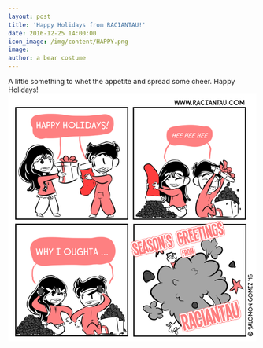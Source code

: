 ```yaml
---
layout: post
title: 'Happy Holidays from RACIANTAU!'
date: 2016-12-25 14:00:00
icon_image: /img/content/HAPPY.png
image:
author: a bear costume
---
```



A little something to whet the appetite and spread some cheer. Happy Holidays!![](/img/content/versions/MERRYCHRISTMAS4x4---x----752-752x---.png)
